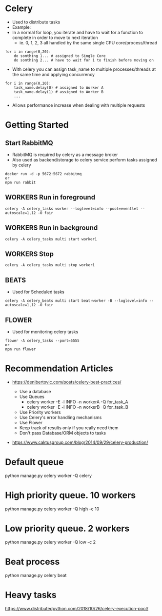 # Celery
- Used to distribute tasks 
- Example:
- In a normal for loop, you iterate and have to wait for a function to complete in order to move to next iteration
  - ie. 0, 1, 2, 3 all handled by the same single CPU core/process/thread
```
for i in range(0,20):
    do somthing 1... # assigned to Single Core
    do somthing 2... # have to wait for 1 to finish before moving on
```
- With celery you can assign task_name to multiple processes/threads at the same time and applying concurrency
```
for i in range(0,20):
    task_name.delay(0) # assigned to Worker A
    task_name.delay(1) # assigned to Worker B
    ...
```
- Allows performance increase when dealing with multiple requests

# Getting Started

## Start RabbitMQ 
- RabbitMQ is required by celery as a message broker
- Also used as backend/storage to celery service perform tasks assigned by celery
```
docker run -d -p 5672:5672 rabbitmq
or 
npm run rabbit
```

## WORKERS Run in foreground
```
celery -A celery_tasks worker --loglevel=info --pool=eventlet --autoscale=1,12 -O fair
```

## WORKERS Run in background
```
celery -A celery_tasks multi start worker1 
```

## WORKERS Stop
```
celery -A celery_tasks multi stop worker1 
```

## BEATS
- Used for Scheduled tasks
```
celery -A celery_beats multi start beat-worker -B --loglevel=info --autoscale=1,12 -O fair
```

## FLOWER
- Used for monitoring celery tasks
```
flower -A celery_tasks --port=5555
or
npm run flower
```

# Recommendation Articles
- https://denibertovic.com/posts/celery-best-practices/
  - Use a database
  - Use Queues
    - celery worker -E -l INFO -n workerA -Q for_task_A
    - celery worker -E -l INFO -n workerB -Q for_task_B
  - Use Priority workers
  - Use Celery's error handling mechanisms
  - Use Flower
  - Keep track of results only if you really need them
  - Don't pass Database/ORM objects to tasks

- https://www.caktusgroup.com/blog/2014/09/29/celery-production/
# Default queue
python manage.py celery worker -Q celery
# High priority queue. 10 workers
python manage.py celery worker -Q high -c 10
# Low priority queue. 2 workers
python manage.py celery worker -Q low -c 2
# Beat process
python manage.py celery beat

# Heavy tasks
https://www.distributedpython.com/2018/10/26/celery-execution-pool/


